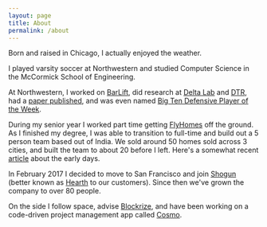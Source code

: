 ```yaml
---
layout: page
title: About
permalink: /about
---
```


Born and raised in Chicago, I actually enjoyed the weather.

I played varsity soccer at Northwestern and studied Computer Science in the
McCormick School of Engineering.

At Northwestern, I worked on [BarLift][barlift], did research at [Delta Lab][delta-lab]
and [DTR][dtr], had a [paper published][gaze],
and was even named [Big Ten Defensive Player of the Week][nusports].

During my senior year I worked part time getting [FlyHomes][flyhomes] off the ground.
As I finished my degree, I was able to transition to full-time and build out a 5 person
team based out of India. We sold around 50 homes sold across 3 cities, and built the team to
about 20 before I left. Here's a somewhat recent [article][flyhomes-daily] about the early days.

In February 2017 I decided to move to San Francisco and join [Shogun][shogun] (better known
as [Hearth][hearth] to our customers). Since then we've grown the company to over 80 people.

On the side I follow space, advise [Blockrize][blockrize], and have been working on a code-driven
project management app called [Cosmo][cosmo].

[barlift]: https://dailynorthwestern.com/2015/05/19/campus/barlift-aims-to-improve-students-experiences-at-bars/
[delta-lab]: http://delta.northwestern.edu/
[dtr]: http://dtr.northwestern.edu/
[gaze]: https://dl.acm.org/doi/10.1145/2702613.2726960
[nusports]: https://nusports.com/news/2015/10/27/MSOC_1027154456.aspx?path=mten
[flyhomes]: https://www.flyhomes.com
[flyhomes-daily]: https://dailynorthwestern.com/2019/11/26/campus/flyhomes-four-years-after-starting-at-kellogg/
[shogun]: https://www.shoguninc.com
[hearth]: https://www.gethearth.com
[blockrize]: https://www.blockrize.com
[cosmo]: https://cosmolabs.io
